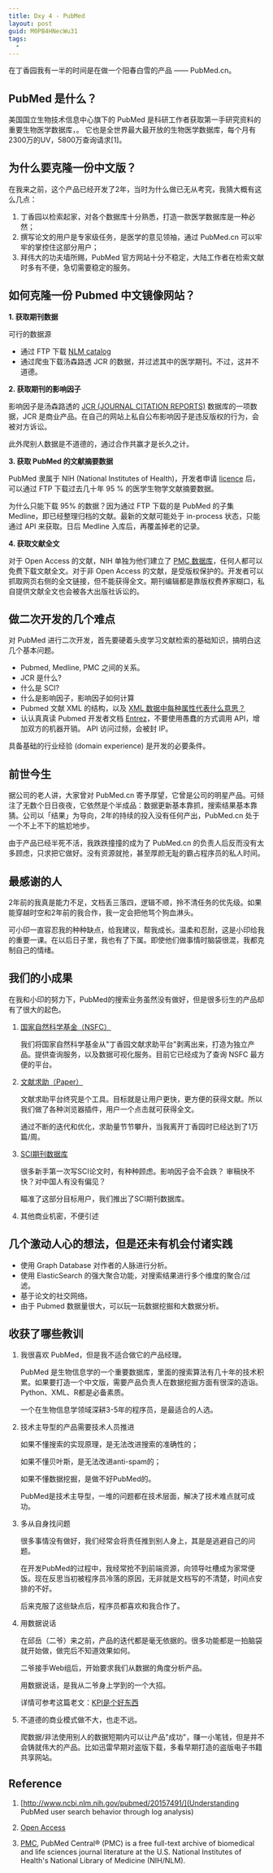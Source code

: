 ```yaml
---
title: Dxy 4 - PubMed
layout: post
guid: M0PB4HNecWu31
tags:
  - 
---
```


在丁香园我有一半的时间是在做一个阳春白雪的产品 —— PubMed.cn。

## PubMed 是什么？

美国国立生物技术信息中心旗下的 PubMed 是科研工作者获取第一手研究资料的重要生物医学数据库，。
它也是全世界最大最开放的生物医学数据库，每个月有2300万的UV，5800万查询请求[1]。


## 为什么要克隆一份中文版？

在我来之前，这个产品已经开发了2年，当时为什么做已无从考究，我猜大概有这么几点：

1. 丁香园以检索起家，对各个数据库十分熟悉，打造一款医学数据库是一种必然；
2. 撰写论文的用户是专家级任务，是医学的意见领袖，通过 PubMed.cn 可以牢牢的掌控住这部分用户；
3. 拜伟大的功夫墙所赐，PubMed 官方网站十分不稳定，大陆工作者在检索文献时多有不便，急切需要稳定的服务。

## 如何克隆一份 Pubmed 中文镜像网站？

**1. 获取期刊数据**

可行的数据源

- 通过 FTP 下载 [NLM catalog](https://www.ncbi.nlm.nih.gov/nlmcatalog)
- 通过爬虫下载汤森路透 JCR 的数据，并过滤其中的医学期刊。不过，这并不道德。

**2. 获取期刊的影响因子**

影响因子是汤森路透的 [JCR (JOURNAL CITATION REPORTS)](https://jcr.incites.thomsonreuters.com) 数据库的一项数据，JCR 是商业产品。在自己的网站上私自公布影响因子是违反版权的行为，会被对方诉讼。

此外爬别人数据是不道德的，通过合作共赢才是长久之计。

**3. 获取 PubMed 的文献摘要数据**

PubMed 隶属于 NIH (National Institutes of Health)，开发者申请 [licence](https://www.nlm.nih.gov/databases/download/pubmed_medline.html) 后，可以通过 FTP 下载过去几十年 95 % 的医学生物学文献摘要数据。

为什么只能下载 95% 的数据？因为通过 FTP 下载的是 PubMed 的子集 Medline，即已经整理归档的文献。最新的文献可能处于  in-process 状态，只能通过 API 来获取。日后 Medline 入库后，再覆盖掉老的记录。

**4. 获取文献全文**

对于 Open Access 的文献，NIH 单独为他们建立了 [PMC 数据库](https://www.ncbi.nlm.nih.gov/pmc/)，任何人都可以免费下载文献全文。对于非 Open Access 的文献，是受版权保护的。开发者可以抓取网页右侧的全文链接，但不能获得全文。期刊编辑都是靠版权费养家糊口，私自提供文献全文也会被各大出版社诉讼的。

## 做二次开发的几个难点

对 PubMed 进行二次开发，首先要硬着头皮学习文献检索的基础知识，搞明白这几个基本问题。

- Pubmed, Medline, PMC 之间的关系。
- JCR 是什么?
- 什么是 SCI?
- 什么是影响因子，影响因子如何计算
- Pubmed 文献 XML 的结构，以及 [XML 数据中每种属性代表什么意思？](https://www.nlm.nih.gov/bsd/mms/medlineelements.html)
- 认认真真读 Pubmed 开发者文档 [Entrez](http://www.ncbi.nlm.nih.gov/books/NBK3837/)，不要使用愚蠢的方式调用 API，增加双方的机器开销。 API 访问过频，会被封 IP。

具备基础的行业经验 (domain experience) 是开发的必要条件。

## 前世今生

据公司的老人讲，大家曾对 PubMed.cn 寄予厚望，它曾是公司的明星产品。可倾注了无数个日日夜夜，它依然是个半成品：数据更新基本靠抓，搜索结果基本靠猜。公司以「结果」为导向，2年的持续的投入没有任何产出，PubMed.cn 处于一个不上不下的尴尬地步。

由于产品已经半死不活，我跌跌撞撞的成为了 PubMed.cn 的负责人后反而没有太多顾虑，只求把它做好。没有资源就抢，甚至厚颜无耻的霸占程序员的私人时间。

## 最感谢的人

2年前的我真是能力不足，文档丢三落四，逻辑不顺，拎不清任务的优先级。如果能穿越时空和2年前的我合作，我一定会把他骂个狗血淋头。

可小印一直容忍我的种种缺点，给我建议，帮我成长。温柔和忍耐，这是小印给我的重要一课。在以后日子里，我也有了下属。即使他们做事情时脑袋很混，我都克制自己的情绪。

## 我们的小成果

在我和小印的努力下，PubMed的搜索业务虽然没有做好，但是很多衍生的产品却有了很大的起色。

1. [国家自然科学基金（NSFC）](http://nsfc.pubmed.cn)

	我们将国家自然科学基金从"丁香园文献求助平台"剥离出来，打造为独立产品。提供查询服务，以及数据可视化服务。目前它已经成为了查询 NSFC 最方便的平台。
	
2. [文献求助（Paper）](http://paper.pubmed.cn)

	文献求助平台终究是个工具。目标就是让用户更快，更方便的获得文献。所以我们做了各种浏览器插件，用户一个点击就可获得全文。
	
	通过不断的迭代和优化，求助量节节攀升，当我离开丁香园时已经达到了1万篇/周。

3. [SCI期刊数据库](http://journal.pubmed.cn)

	很多新手第一次写SCI论文时，有种种顾虑。影响因子会不会跌？ 审稿快不快？对中国人有没有偏见？
	
	瞄准了这部分目标用户，我们推出了SCI期刊数据库。
	
4. 其他商业机密，不便引述

## 几个激动人心的想法，但是还未有机会付诸实践

- 使用 Graph Database 对作者的人脉进行分析。
- 使用 ElasticSearch 的强大聚合功能，对搜索结果进行多个维度的聚合/过滤。
- 基于论文的社交网络。
- 由于 Pubmed 数据量很大，可以玩一玩数据挖掘和大数据分析。

## 收获了哪些教训

1. 我很喜欢 PubMed，但是我不适合做它的产品经理。

	PubMed 是生物信息学的一个重要数据库，里面的搜索算法有几十年的技术积累。如果要打造一个中文版，需要产品负责人在数据挖掘方面有很深的造诣。Python、XML、R都是必备素质。

	一个在生物信息学领域深耕3-5年的程序员，是最适合的人选。


2. 技术主导型的产品需要技术人员推进

	如果不懂搜索的实现原理，是无法改进搜索的准确性的；
	
	如果不懂贝叶斯，是无法改进anti-spam的；
	
	如果不懂数据挖掘，是做不好PubMed的。
	
	PubMed是技术主导型，一堆的问题都在技术层面，解决了技术难点就可成功。
	

3. 多从自身找问题

	很多事情没有做好，我们经常会将责任推到别人身上，其是是逃避自己的问题。
	
	在开发PubMed的过程中，我经常抢不到前端资源，向领导吐槽成为家常便饭。现在反思当初被程序员冷落的原因，无非就是文档写的不清楚，时间点安排的不好。
	
	后来克服了这些缺点后，程序员都喜欢和我合作了。

	
4. 用数据说话

	在邱岳（二爷）来之前，产品的迭代都是毫无依据的。很多功能都是一拍脑袋就开始做，做完后不知道效果如何。
	
	二爷接手Web组后，开始要求我们从数据的角度分析产品。
	
	用数据说话，是我从二爷身上学到的一个大招。
	
	详情可参考这篇老文：[KPI是个好东西](/kpi.html)
	
5. 不道德的商业模式做不大，也走不远。

	爬数据/非法使用别人的数据短期内可以让产品"成功"，赚一小笔钱，但是并不会铸就伟大的产品。比如迅雷早期对盗版下载，多看早期打造的盗版电子书籍共享网站。

## Reference

1. [http://www.ncbi.nlm.nih.gov/pubmed/20157491/](Understanding PubMed user search behavior through log analysis)

2. [Open Access](https://en.wikipedia.org/wiki/Open_access)

3. [PMC](https://www.ncbi.nlm.nih.gov/pmc/), PubMed Central® (PMC) is a free full-text archive of biomedical and life sciences journal literature at the U.S. National Institutes of Health's National Library of Medicine (NIH/NLM).
	
